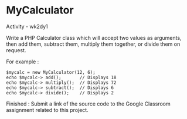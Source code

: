 ﻿# MyCalculator

Activity - wk2dy1

Write a PHP Calculator class which will accept two values as arguments, then add them, subtract them, multiply them together, or divide them on request.

For example :


    $mycalc = new MyCalculator(12, 6);
    echo $mycalc-> add();       // Displays 18
    echo $mycalc-> multiply();  // Displays 72
    echo $mycalc-> subtract();  // Displays 6
    echo $mycalc-> divide();    // Displays 2


Finished : Submit a link of the source code to the Google Classroom assignment related to this project.

